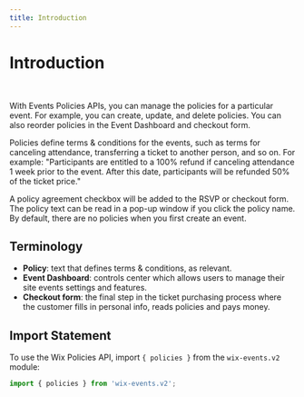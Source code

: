 ```yaml
---
title: Introduction
---
```

# Introduction

&nbsp;
<!--
> __Note__: This module is [universal](/api-overview/api-versions#universal-modules). Functions in this module can run on both the backend and frontend, unless specified otherwise.
-->

With Events Policies APIs, you can manage the policies for a particular event. For example, you can create, update, and delete policies. You can also reorder policies in the Event Dashboard and checkout form.    

Policies define terms & conditions for the events, such as terms for canceling attendance, transferring a ticket to another person, and so on. For example: "Participants are entitled to a 100% refund if canceling attendance 1 week prior to the event. After this date, participants will be refunded 50% of the ticket price."    

A policy agreement checkbox will be added to the RSVP or checkout form. The policy text can be read in a pop-up window if you click the policy name. By default, there are no policies when you first create an event.

## Terminology

- **Policy**: text that defines terms & conditions, as relevant.
- **Event Dashboard**: controls center which allows users to manage their site events settings and features.
- **Checkout form**: the final step in the ticket purchasing process where the customer fills in personal info, reads policies and pays money.


## Import Statement

To use the Wix Policies API, import `{ policies }` from the `wix-events.v2` module:

```javascript
import { policies } from 'wix-events.v2';
```


